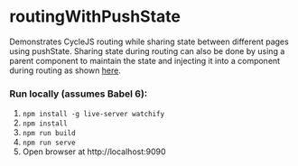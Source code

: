 # routingWithPushState

Demonstrates CycleJS routing while sharing state between different pages using pushState.  Sharing state during routing can also be done by using a parent component to maintain the state and injecting it into a component during routing as shown [here](https://github.com/ntilwalli/routingWithState).

### Run locally (assumes Babel 6):
1. `npm install -g live-server watchify`
2. `npm install`
3. `npm run build`
4. `npm run serve`
5. Open browser at http://localhost:9090

